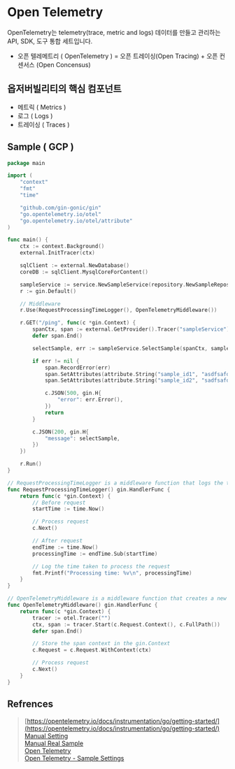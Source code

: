 # Open Telemetry 

OpenTelemetry는 telemetry(trace, metric and logs) 데이터를 만들고 관리하는 API, SDK, 도구 통합 세트입니다.  

- 오픈 텔레메트리 ( OpenTelemetry ) = 오픈 트레이싱(Open Tracing) + 오픈 컨센서스 (Open Concensus)

## 옵저버빌리티의 핵심 컴포넌트 

- 메트릭 ( Metrics )
- 로그 ( Logs )
- 트레이싱 ( Traces )

## Sample ( GCP )

```go
package main

import (
	"context"
	"fmt"
	"time"

	"github.com/gin-gonic/gin"
	"go.opentelemetry.io/otel"
	"go.opentelemetry.io/otel/attribute"
)

func main() {
	ctx := context.Background()
	external.InitTracer(ctx)

	sqlClient := external.NewDatabase()
	coreDB := sqlClient.MysqlCoreForContent()

	sampleService := service.NewSampleService(repository.NewSampleRepository(coreDB))
	r := gin.Default()

	// Middleware
	r.Use(RequestProcessingTimeLogger(), OpenTelemetryMiddleware())

	r.GET("/ping", func(c *gin.Context) {
		spanCtx, span := external.GetProvider().Tracer("sampleService").Start(c.Request.Context(), "GrpcSelectSample")
		defer span.End()

		selectSample, err := sampleService.SelectSample(spanCtx, sample.SampleRequest{CmpId: "test_sample_cmp_id"})

		if err != nil {
			span.RecordError(err)
			span.SetAttributes(attribute.String("sample_id1", "asdfsafdsadfasfd"))
			span.SetAttributes(attribute.String("sample_id2", "sadfsafdsafdasdf"))

			c.JSON(500, gin.H{
				"error": err.Error(),
			})
			return
		}

		c.JSON(200, gin.H{
			"message": selectSample,
		})
	})

	r.Run()
}

// RequestProcessingTimeLogger is a middleware function that logs the time taken to process a request.
func RequestProcessingTimeLogger() gin.HandlerFunc {
	return func(c *gin.Context) {
		// Before request
		startTime := time.Now()

		// Process request
		c.Next()

		// After request
		endTime := time.Now()
		processingTime := endTime.Sub(startTime)

		// Log the time taken to process the request
		fmt.Printf("Processing time: %v\n", processingTime)
	}
}

// OpenTelemetryMiddleware is a middleware function that creates a new trace for each incoming HTTP request.
func OpenTelemetryMiddleware() gin.HandlerFunc {
	return func(c *gin.Context) {
		tracer := otel.Tracer("")
		ctx, span := tracer.Start(c.Request.Context(), c.FullPath())
		defer span.End()

		// Store the span context in the gin.Context
		c.Request = c.Request.WithContext(ctx)

		// Process request
		c.Next()
	}
}

```

## Refrences 

> [https://opentelemetry.io/docs/instrumentation/go/getting-started/](https://opentelemetry.io/docs/instrumentation/go/getting-started/)  
> [Manual Setting](https://opentelemetry.io/docs/instrumentation/go/manual/)     
> [Manual Real Sample](https://github.com/open-telemetry/opentelemetry-go/tree/main/example)   
> [Open Telemetry](https://haandol.github.io/2021/12/13/demystifying-observability-and-opentelemetry-2.html#fn:2)   
> [Open Telemetry - Sample Settings](https://uptrace.dev/opentelemetry/go-tracing.html#adding-span-events)  